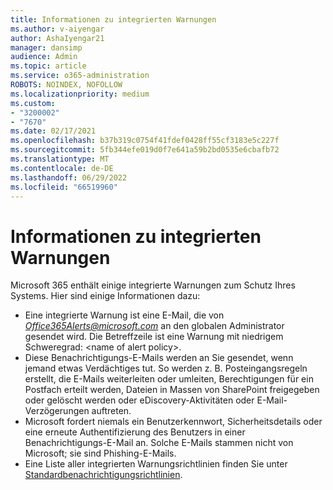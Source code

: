 ```yaml
---
title: Informationen zu integrierten Warnungen
ms.author: v-aiyengar
author: AshaIyengar21
manager: dansimp
audience: Admin
ms.topic: article
ms.service: o365-administration
ROBOTS: NOINDEX, NOFOLLOW
ms.localizationpriority: medium
ms.custom:
- "3200002"
- "7670"
ms.date: 02/17/2021
ms.openlocfilehash: b37b319c0754f41fdef0428ff55cf3183e5c227f
ms.sourcegitcommit: 5fb344efe019d0f7e641a59b2bd0535e6cbafb72
ms.translationtype: MT
ms.contentlocale: de-DE
ms.lasthandoff: 06/29/2022
ms.locfileid: "66519960"
---
```

# <a name="about-built-in-alerts"></a>Informationen zu integrierten Warnungen

Microsoft 365 enthält einige integrierte Warnungen zum Schutz Ihres Systems. Hier sind einige Informationen dazu:

- Eine integrierte Warnung ist eine E-Mail, die von *Office365Alerts@microsoft.com* an den globalen Administrator gesendet wird. Die Betreffzeile ist eine Warnung mit niedrigem Schweregrad: \<name of alert policy\>.
- Diese Benachrichtigungs-E-Mails werden an Sie gesendet, wenn jemand etwas Verdächtiges tut. So werden z. B. Posteingangsregeln erstellt, die E-Mails weiterleiten oder umleiten, Berechtigungen für ein Postfach erteilt werden, Dateien in Massen von SharePoint freigegeben oder gelöscht werden oder eDiscovery-Aktivitäten oder E-Mail-Verzögerungen auftreten.
- Microsoft fordert niemals ein Benutzerkennwort, Sicherheitsdetails oder eine erneute Authentifizierung des Benutzers in einer Benachrichtigungs-E-Mail an. Solche E-Mails stammen nicht von Microsoft; sie sind Phishing-E-Mails.
- Eine Liste aller integrierten Warnungsrichtlinien finden Sie unter [Standardbenachrichtigungsrichtlinien](https://go.microsoft.com/fwlink/?linkid=2103170).
